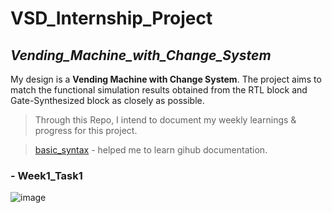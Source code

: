 # **VSD_Internship_Project**
## _Vending_Machine_with_Change_System_
My design is a **Vending Machine with Change System**. The project aims to match the functional simulation results obtained from the RTL block and Gate-Synthesized block as closely as possible.

>Through this Repo, I intend to document my weekly learnings & progress for this project.

>[basic_syntax](https://docs.github.com/en/get-started/writing-on-github/getting-started-with-writing-and-formatting-on-github/basic-writing-and-formatting-syntax) - helped me to learn gihub documentation.

### - Week1_Task1
![image](https://github.com/VarunGaneshan/VSD_Intern_VM/assets/94780009/2c6aed4e-7ea8-4ecf-82d7-f89efc9436fa)
